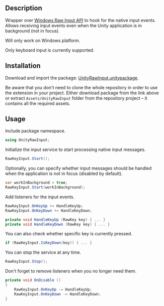 ## Description

Wrapper over [Windows Raw Input API](https://msdn.microsoft.com/en-us/library/windows/desktop/ms645536(v=vs.85).aspx) to hook for the native input events. Allows receiving input events even when the Unity application is in background (not in focus).

Will only work on Windows platform.

Only keyboard input is currently supported. 

## Installation

Download and import the package: [UnityRawInput.unitypackage](https://github.com/Elringus/UnityRawInput/raw/master/UnityRawInput.unitypackage).

Be aware that you don't need to clone the whole repository in order to use the extension in your project. Either download package from the link above or extract `Assets/UnityRawInput` folder from the repository project – it contains all the required assets.

## Usage

Include package namespace.

```csharp
using UnityRawInput;
```

Initialize the input service to start processing native input messages. 

```csharp
RawKeyInput.Start();
```

Optionally, you can specify whether input messages should be handled when the application is not in focus (disabled by default).

```csharp
var workInBackground = true;
RawKeyInput.Start(workInBackground);
```
Add listeners for the input events.

```csharp
RawKeyInput.OnKeyUp += HandleKeyUp;
RawKeyInput.OnKeyDown += HandleKeyDown;

private void HandleKeyUp (RawKey key) { ... }
private void HandleKeyDown (RawKey key) { ... }
```

You can also check whether specific key is currently pressed.

```csharp
if (RawKeyInput.IsKeyDown(key)) { ... }
```

You can stop the service at any time.

```csharp
RawKeyInput.Stop();
```

Don't forget to remove listeners when you no longer need them.

```csharp
private void OnDisable ()
{
    RawKeyInput.OnKeyUp -= HandleKeyUp;
    RawKeyInput.OnKeyDown -= HandleKeyDown;
}
```
